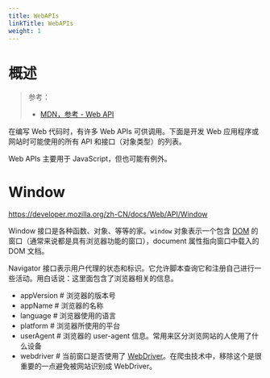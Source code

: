 ```yaml
---
title: WebAPIs
linkTitle: WebAPIs
weight: 1
---
```


# 概述

> 参考：
>
> - [MDN，参考 - Web API](https://developer.mozilla.org/en-US/docs/Web/API)

在编写 Web 代码时，有许多 Web APIs 可供调用。下面是开发 Web 应用程序或网站时可能使用的所有 API 和接口（对象类型）的列表。

Web APIs 主要用于 JavaScript，但也可能有例外。

# Window

https://developer.mozilla.org/zh-CN/docs/Web/API/Window

Window 接口是各种函数、对象、等等的家。`window` 对象表示一个包含 [DOM](/docs/Web/WebAPIs/DOM.md) 的窗口（通常来说都是具有浏览器功能的窗口），document 属性指向窗口中载入的 DOM 文档。

Navigator 接口表示用户代理的状态和标识。它允许脚本查询它和注册自己进行一些活动。用白话说：这里面包含了浏览器相关的信息。

- appVersion # 浏览器的版本号
- appName # 浏览器的名称
- language # 浏览器使用的语言
- platform # 浏览器所使用的平台
- userAgent # 浏览器的 user-agent 信息。常用来区分浏览网站的人使用了什么设备
- webdriver # 当前窗口是否使用了 [WebDriver](/docs/Web/WebDriver/WebDriver.md)。在爬虫技术中，移除这个是很重要的一点避免被网站识别成 WebDriver。
